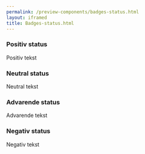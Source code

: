 ```yaml
--- 
permalink: /preview-components/badges-status.html
layout: iframed 
title: Badges-status.html
---
```

<h3 class="h5">Positiv status</h3>
<label class="badge badge-small badge-success">Positiv tekst</label>
<h3 class="h5">Neutral status</h3>
<label class="badge badge-small badge-info">Neutral tekst</label>
<h3 class="h5">Advarende status</h3>
<label class="badge badge-small badge-warning">Advarende tekst</label>
<h3 class="h5">Negativ status</h3>
<label class="badge badge-small badge-error">Negativ tekst</label>